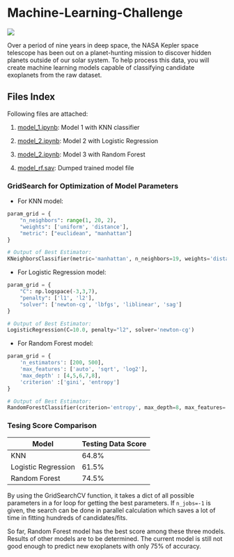 # Machine-Learning-Challenge

<img src="https://github.com/kk-deng/Machine-Learning-Challenge/blob/main/image/nasa-incredible-map-4000-exoplanets.jpg">

Over a period of nine years in deep space, the NASA Kepler space telescope has been out on a planet-hunting mission to discover hidden planets outside of our solar system.
To help process this data, you will create machine learning models capable of classifying candidate exoplanets from the raw dataset.

## Files Index

Following files are attached:

1. <a href="https://github.com/kk-deng/Machine-Learning-Challenge/blob/main/model_1.ipynb">model_1.ipynb</a>: Model 1 with KNN classifier

2. <a href="https://github.com/kk-deng/Machine-Learning-Challenge/blob/main/model_2.ipynb">model_2.ipynb</a>: Model 2 with Logistic Regression

3. <a href="https://github.com/kk-deng/Machine-Learning-Challenge/blob/main/model_3.ipynb">model_2.ipynb</a>: Model 3 with Random Forest

4. <a href="https://github.com/kk-deng/Machine-Learning-Challenge/blob/main/model_rf.sav">model_rf.sav</a>: Dumped trained model file

### GridSearch for Optimization of Model Parameters

* For KNN model:

```python
param_grid = {
    "n_neighbors": range(1, 20, 2),
    "weights": ['uniform', 'distance'],
    "metric": ["euclidean", "manhattan"]
}

# Output of Best Estimator: 
KNeighborsClassifier(metric='manhattan', n_neighbors=19, weights='distance')

```

* For Logistic Regression model:

```python
param_grid = {
    "C": np.logspace(-3,3,7),
    "penalty": ['l1', 'l2'],
    "solver": ['newton-cg', 'lbfgs', 'liblinear', 'sag']
}

# Output of Best Estimator: 
LogisticRegression(C=10.0, penalty="l2", solver='newton-cg')

```

* For Random Forest model:

```python
param_grid = { 
    'n_estimators': [200, 500],
    'max_features': ['auto', 'sqrt', 'log2'],
    'max_depth' : [4,5,6,7,8],
    'criterion' :['gini', 'entropy']
}

# Output of Best Estimator: 
RandomForestClassifier(criterion='entropy', max_depth=8, max_features='log2', n_estimators=200)

```

### Tesing Score Comparison

| Model | Testing Data Score |
|---|---|
| KNN | 64.8% |
| Logistic Regression | 61.5% |
| Random Forest | 74.5% |

By using the GridSearchCV function, it takes a dict of all possible parameters in a for loop for getting the best parameters. If `n_jobs=-1` is given, the search can be done in parallel calculation which saves a lot of time in fitting hundreds of candidates/fits.

So far, Random Forest model has the best score among these three models. Results of other models are to be determined. The current model is still not good enough to predict new exoplanets with only 75% of accuracy. 
